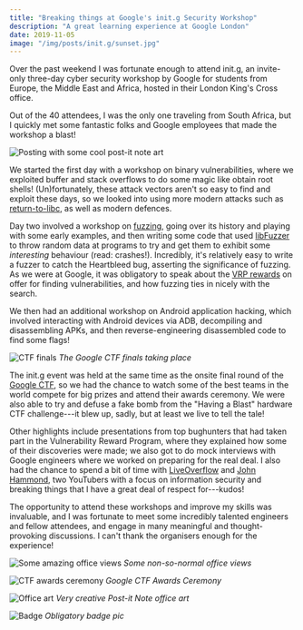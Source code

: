 ```yaml
---
title: "Breaking things at Google's init.g Security Workshop"
description: "A great learning experience at Google London"
date: 2019-11-05
image: "/img/posts/init.g/sunset.jpg"
---
```


Over the past weekend I was fortunate enough to attend init.g, an invite-only
three-day cyber security workshop by Google for students from Europe, the Middle East and Africa,
hosted in their London King's Cross office.

Out of the 40 attendees, I was the only one traveling from South Africa, but I quickly
met some fantastic folks and Google employees that made the workshop a blast!

![Posting with some cool post-it note art](/img/posts/init.g/stairs.jpg)

We started the first day with a workshop on binary vulnerabilities, where we exploited buffer and stack
overflows to do some magic like obtain root shells! (Un)fortunately, these attack vectors
aren't so easy to find and exploit these days, so we looked into using more
modern attacks such as [return-to-libc](https://en.wikipedia.org/wiki/Return-to-libc_attack),
as well as modern defences.

Day two involved a workshop on [fuzzing](https://en.wikipedia.org/wiki/Fuzzing),
going over its history and playing with some early examples, and then writing some code that used
[libFuzzer](https://llvm.org/docs/LibFuzzer.html) to throw random data at programs
to try and get them to exhibit some *interesting* behaviour (read: crashes!). Incredibly, it's
relatively easy to write a fuzzer to catch the Heartbleed bug, asserting the significance of fuzzing.
As we were at Google, it was obligatory to speak about the [VRP rewards](https://g.co/chromebugrewards)
on offer for finding vulnerabilities, and how fuzzing ties in nicely with the search.

We then had an additional workshop on Android application hacking, which involved interacting with
Android devices via ADB, decompiling and disassembling APKs, and then reverse-engineering disassembled
code to find some flags!

![CTF finals](/img/posts/init.g/ctf_finals.jpg)
*The Google CTF finals taking place*

The init.g event was held at the same time as the onsite final round of the [Google CTF](https://capturetheflag.withgoogle.com/),
so we had the chance to watch some of the best teams in the world compete for big prizes and attend their awards ceremony.
We were also able to try and defuse a fake bomb from the "Having a Blast" hardware CTF challenge---it blew up, sadly, but
at least we live to tell the tale!

Other highlights include presentations from top bughunters that had taken part in the Vulnerability Reward Program, where
they explained how some of their discoveries were made; we also got to do mock interviews with Google engineers
where we worked on preparing for the real deal. I also had the chance to spend a bit of time with
[LiveOverflow](https://www.youtube.com/channel/UClcE-kVhqyiHCcjYwcpfj9w)
and [John Hammond](https://www.youtube.com/user/RootOfTheNull),
two YouTubers with a focus on information security and breaking things that I have a great deal of respect for---kudos!

The opportunity to attend these workshops and improve my skills was invaluable, and I was fortunate to
meet some incredibly talented engineers and fellow attendees, and engage in many meaningful and
thought-provoking discussions. I can't thank the organisers enough for the experience!

![Some amazing office views](/img/posts/init.g/london.jpg)
*Some non-so-normal office views*

![CTF awards ceremony](/img/posts/init.g/ctf_finals_awards.jpg)
*Google CTF Awards Ceremony*

![Office art](/img/posts/init.g/office_art.jpg)
*Very creative Post-it Note office art*

<!-- Make the badge image slightly smaller -->
<div class="row">
    <div class="col-sm-8 col-sm-offset-2">
        <img src="/img/posts/init.g/badge.jpg" alt="Badge" />
        <em>Obligatory badge pic</em>
    </div>
</div>
<br>
